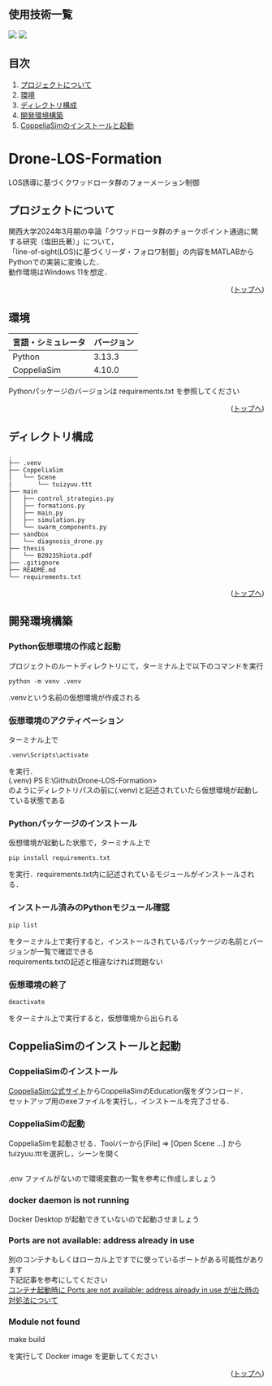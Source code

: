 <div id="top"></div>

## 使用技術一覧

<!-- シールド一覧 -->
<!-- 該当するプロジェクトの中から任意のものを選ぶ-->
<p style="display: inline">
  <!-- 制御スクリプト -->
  <img src="https://img.shields.io/badge/-Python-F2C63C.svg?logo=python&style=plastic">
  <!-- シミュレータ環境 -->
  <img src="https://img.shields.io/badge/-CoppeliaSim-232F3E.svg?style=plastic">
</p>

## 目次

1. [プロジェクトについて](#プロジェクトについて)
2. [環境](#環境)
3. [ディレクトリ構成](#ディレクトリ構成)
4. [開発環境構築](#開発環境構築)
5. [CoppeliaSimのインストールと起動](#CoppeliaSimのインストールと起動)

<!-- プロジェクト名を記載 -->

# Drone-LOS-Formation

LOS誘導に基づくクワッドロータ群のフォーメーション制御

<!-- プロジェクトについて -->

## プロジェクトについて

関西大学2024年3月期の卒論「クワッドロータ群のチョークポイント通過に関する研究（塩田氏著）」について，<br>
「line-of-sight(LOS)に基づくリーダ・フォロワ制御」の内容をMATLABからPythonでの実装に変換した．<br>
動作環境はWindows 11を想定．


<p align="right">(<a href="#top">トップへ</a>)</p>

## 環境

<!-- 言語、パッケージ，シミュレータの一覧とバージョンを記載 -->

| 言語・シミュレータ  | バージョン |
| --------------------- | ---------- |
| Python                | 3.13.3     |
| CoppeliaSim           | 4.10.0     |


Pythonパッケージのバージョンは requirements.txt を参照してください

<p align="right">(<a href="#top">トップへ</a>)</p>

## ディレクトリ構成

```
.
├── .venv
├── CoppeliaSim
│   └── Scene
|       └── tuizyuu.ttt
├── main
│   ├── control_strategies.py
│   ├── formations.py
│   ├── main.py
│   ├── simulation.py
│   └── swarm_components.py
├── sandbox
│   └── diagnosis_drone.py
├── thesis
│   └── B2023Shiota.pdf
├── .gitignore
├── README.md
└── requirements.txt
```

<p align="right">(<a href="#top">トップへ</a>)</p>

## 開発環境構築

<!-- 仮想環境の作成方法、パッケージのインストール方法など、開発環境構築に必要な情報を記載 -->

### Python仮想環境の作成と起動

プロジェクトのルートディレクトリにて，ターミナル上で以下のコマンドを実行

```
python -m venv .venv
```

<p>.venvという名前の仮想環境が作成される</p>

### 仮想環境のアクティベーション
ターミナル上で

```
.venv\Scripts\activate
```

を実行．<br>
(.venv) PS E:\Github\Drone-LOS-Formation> <br>
のようにディレクトリパスの前に(.venv)と記述されていたら仮想環境が起動している状態である

### Pythonパッケージのインストール
仮想環境が起動した状態で，ターミナル上で
```
pip install requirements.txt
```
を実行．requirements.txt内に記述されているモジュールがインストールされる．

### インストール済みのPythonモジュール確認
```
pip list
```
をターミナル上で実行すると，インストールされているパッケージの名前とバージョンが一覧で確認できる<br>
requirements.txtの記述と相違なければ問題ない

### 仮想環境の終了
```
deactivate
```
をターミナル上で実行すると，仮想環境から出られる


## CoppeliaSimのインストールと起動
### CoppeliaSimのインストール
<a href="https://www.coppeliarobotics.com/">CoppeliaSim公式サイト</a>からCoppeliaSimのEducation版をダウンロード．<br>
セットアップ用のexeファイルを実行し，インストールを完了させる．


### CoppeliaSimの起動
CoppeliaSimを起動させる．Toolバーから[File] ⇒ [Open Scene ...] から tuizyuu.tttを選択し，シーンを開く

## 

.env ファイルがないので環境変数の一覧を参考に作成しましょう

### docker daemon is not running

Docker Desktop が起動できていないので起動させましょう

### Ports are not available: address already in use

別のコンテナもしくはローカル上ですでに使っているポートがある可能性があります
<br>
下記記事を参考にしてください
<br>
[コンテナ起動時に Ports are not available: address already in use が出た時の対処法について](https://qiita.com/shun198/items/ab6eca4bbe4d065abb8f)

### Module not found

make build

を実行して Docker image を更新してください

<p align="right">(<a href="#top">トップへ</a>)</p>
